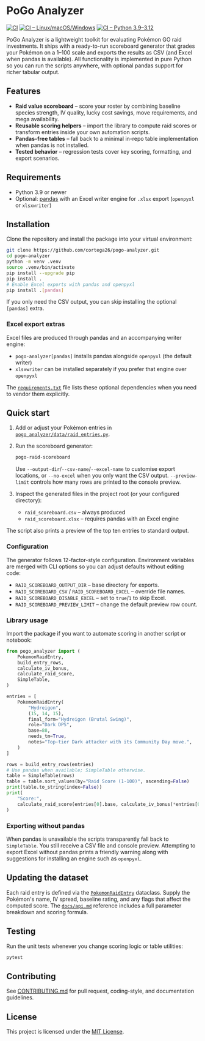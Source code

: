 # PoGo Analyzer

[![CI](https://github.com/cortega26/pogo-analyzer/actions/workflows/ci.yml/badge.svg)](https://github.com/cortega26/pogo-analyzer/actions/workflows/ci.yml)
[![CI – Linux/macOS/Windows](https://img.shields.io/github/actions/workflow/status/pogo-analyzer/pogo-analyzer/ci.yml?branch=main&label=Linux%2FmacOS%2FWindows)](https://github.com/cortega26/pogo-analyzer/actions/workflows/ci.yml)
[![CI – Python 3.9–3.12](https://img.shields.io/github/actions/workflow/status/pogo-analyzer/pogo-analyzer/ci.yml?branch=main&label=Python%203.9%E2%80%933.12)](https://github.com/cortega26/pogo-analyzer/actions/workflows/ci.yml)

PoGo Analyzer is a lightweight toolkit for evaluating Pokémon GO raid investments. It ships with a ready-to-run scoreboard generator that grades your Pokémon on a 1–100 scale and exports the results as CSV (and Excel when pandas is available). All functionality is implemented in pure Python so you can run the scripts anywhere, with optional pandas support for richer tabular output.

## Features

- **Raid value scoreboard** – score your roster by combining baseline species strength, IV quality, lucky cost savings, move requirements, and mega availability.
- **Reusable scoring helpers** – import the library to compute raid scores or transform entries inside your own automation scripts.
- **Pandas-free tables** – fall back to a minimal in-repo table implementation when pandas is not installed.
- **Tested behavior** – regression tests cover key scoring, formatting, and export scenarios.

## Requirements

- Python 3.9 or newer
- Optional: [pandas](https://pandas.pydata.org/) with an Excel writer engine for `.xlsx` export (`openpyxl` or `xlsxwriter`)

## Installation

Clone the repository and install the package into your virtual environment:

```bash
git clone https://github.com/cortega26/pogo-analyzer.git
cd pogo-analyzer
python -m venv .venv
source .venv/bin/activate
pip install --upgrade pip
pip install .
# Enable Excel exports with pandas and openpyxl
pip install .[pandas]
```

If you only need the CSV output, you can skip installing the optional ``[pandas]`` extra.

### Excel export extras

Excel files are produced through pandas and an accompanying writer engine:

- ``pogo-analyzer[pandas]`` installs pandas alongside ``openpyxl`` (the default writer)
- ``xlsxwriter`` can be installed separately if you prefer that engine over ``openpyxl``

The [`requirements.txt`](requirements.txt) file lists these optional dependencies when you need to vendor them explicitly.

## Quick start

1. Add or adjust your Pokémon entries in [`pogo_analyzer/data/raid_entries.py`](pogo_analyzer/data/raid_entries.py).
2. Run the scoreboard generator:

   ```bash
   pogo-raid-scoreboard
   ```

   Use ``--output-dir``/``--csv-name``/``--excel-name`` to customise export
   locations, or ``--no-excel`` when you only want the CSV output. ``--preview-limit``
   controls how many rows are printed to the console preview.

3. Inspect the generated files in the project root (or your configured directory):
   - `raid_scoreboard.csv` – always produced
   - `raid_scoreboard.xlsx` – requires pandas with an Excel engine

The script also prints a preview of the top ten entries to standard output.

### Configuration

The generator follows 12-factor-style configuration. Environment variables are
merged with CLI options so you can adjust defaults without editing code:

- ``RAID_SCOREBOARD_OUTPUT_DIR`` – base directory for exports.
- ``RAID_SCOREBOARD_CSV`` / ``RAID_SCOREBOARD_EXCEL`` – override file names.
- ``RAID_SCOREBOARD_DISABLE_EXCEL`` – set to ``true``/``1`` to skip Excel.
- ``RAID_SCOREBOARD_PREVIEW_LIMIT`` – change the default preview row count.

### Library usage

Import the package if you want to automate scoring in another script or notebook:

```python
from pogo_analyzer import (
    PokemonRaidEntry,
    build_entry_rows,
    calculate_iv_bonus,
    calculate_raid_score,
    SimpleTable,
)

entries = [
    PokemonRaidEntry(
        "Hydreigon",
        (15, 14, 15),
        final_form="Hydreigon (Brutal Swing)",
        role="Dark DPS",
        base=88,
        needs_tm=True,
        notes="Top-tier Dark attacker with its Community Day move.",
    )
]

rows = build_entry_rows(entries)
# Use pandas when available; SimpleTable otherwise.
table = SimpleTable(rows)
table = table.sort_values(by="Raid Score (1-100)", ascending=False)
print(table.to_string(index=False))
print(
    "Score:",
    calculate_raid_score(entries[0].base, calculate_iv_bonus(*entries[0].ivs)),
)
```

### Exporting without pandas

When pandas is unavailable the scripts transparently fall back to `SimpleTable`. You still receive a CSV file and console preview. Attempting to export Excel without pandas prints a friendly warning along with suggestions for installing an engine such as `openpyxl`.

## Updating the dataset

Each raid entry is defined via the [`PokemonRaidEntry`](docs/api.md#pokemonraidentry) dataclass. Supply the Pokémon's name, IV spread, baseline rating, and any flags that affect the computed score. The [`docs/api.md`](docs/api.md) reference includes a full parameter breakdown and scoring formula.

## Testing

Run the unit tests whenever you change scoring logic or table utilities:

```bash
pytest
```

## Contributing

See [CONTRIBUTING.md](CONTRIBUTING.md) for pull request, coding-style, and documentation guidelines.

## License

This project is licensed under the [MIT License](LICENSE).

